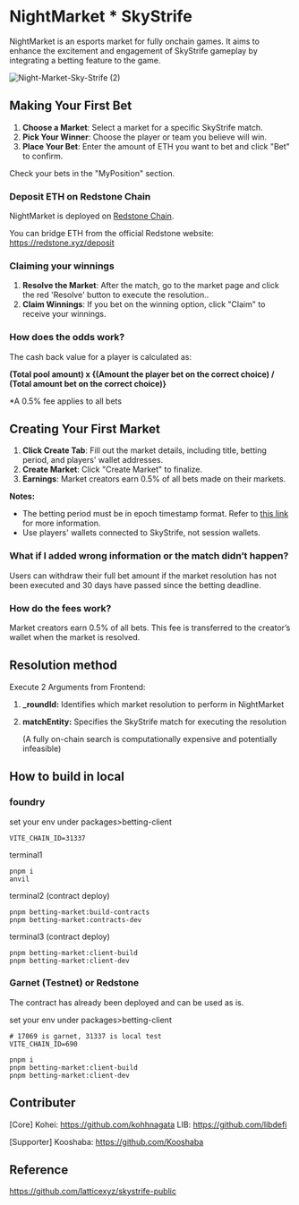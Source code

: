 # NightMarket * SkyStrife
NightMarket is an esports market for fully onchain games.  It aims to enhance the excitement and engagement of SkyStrife gameplay by integrating a betting feature to the game.

![Night-Market-Sky-Strife (2)](https://github.com/libdefi/nightmarket-skystrife/assets/8872443/a50d8212-7115-4467-8028-a4d10425ec33)



## Making Your First Bet

1. **Choose a Market**: Select a market for a specific SkyStrife match.
2. **Pick Your Winner**: Choose the player or team you believe will win.
3. **Place Your Bet**: Enter the amount of ETH you want to bet and click "Bet" to confirm.

Check your bets in the "MyPosition" section.

### Deposit ETH on Redstone Chain

NightMarket is deployed on [Redstone Chain](https://x.com/redstonexyz).

You can bridge ETH from the official Redstone website: https://redstone.xyz/deposit

### Claiming your winnings

1. **Resolve the Market**: After the match, go to the market page and click the red 'Resolve' button to execute the resolution..
2. **Claim Winnings**: If you bet on the winning option, click "Claim" to receive your winnings.

### How does the odds work?

The cash back value for a player is calculated as:

**(Total pool amount) x {(Amount the player bet on the correct choice) / (Total amount bet on the correct choice)}**

*A 0.5% fee applies to all bets

## Creating Your First Market

1. **Click Create Tab**: Fill out the market details, including title, betting period, and players' wallet addresses.
2. **Create Market**: Click "Create Market" to finalize.
3. **Earnings**: Market creators earn 0.5% of all bets made on their markets.

**Notes:**

- The betting period must be in epoch timestamp format. Refer to [this link](https://www.epochconverter.com/) for more information.
- Use players' wallets connected to SkyStrife, not session wallets.

### What if I added wrong information or the match didn’t happen?

Users can withdraw their full bet amount if the market resolution has not been executed and 30 days have passed since the betting deadline.

### How do the fees work?

Market creators earn 0.5% of all bets. This fee is transferred to the creator’s wallet when the market is resolved.

## Resolution method

Execute 2 Arguments from Frontend:

1. **_roundId:** Identifies which market resolution to perform in NightMarket
2. **matchEntity:** Specifies the SkyStrife match for executing the resolution
    
    (A fully on-chain search is computationally expensive and potentially infeasible)


## How to build in local

### foundry

set your env under packages>betting-client
```
VITE_CHAIN_ID=31337
```

terminal1
```
pnpm i
anvil
```

terminal2 (contract deploy)
```
pnpm betting-market:build-contracts
pnpm betting-market:contracts-dev
```

terminal3 (contract deploy)
```
pnpm betting-market:client-build
pnpm betting-market:client-dev
```


### Garnet (Testnet) or Redstone 

The contract has already been deployed and can be used as is.

set your env under packages>betting-client
```
# 17069 is garnet, 31337 is local test
VITE_CHAIN_ID=690
```

```
pnpm i
pnpm betting-market:client-build
pnpm betting-market:client-dev
```


## Contributer
[Core]
Kohei: https://github.com/kohhnagata
LIB: https://github.com/libdefi

[Supporter]
Kooshaba: https://github.com/Kooshaba


## Reference
https://github.com/latticexyz/skystrife-public


